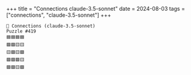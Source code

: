 +++
title = "Connections claude-3.5-sonnet"
date = 2024-08-03
tags = ["connections", "claude-3.5-sonnet"]
+++

```text
🤖 Connections (claude-3.5-sonnet) 
Puzzle #419
🟦🟦🟦🟦
🟩🟩🟨🟨
🟨🟪🟨🟪
🟩🟩🟩🟨
🟩🟩🟨🟩
```
